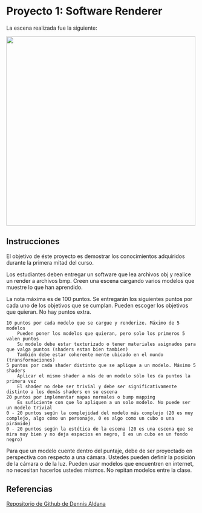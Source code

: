 # Proyecto 1: Software Renderer

La escena realizada fue la siguiente:

<div>
<img src="attachment:out.bmp" width="500" height="500"/>
</div>

## Instrucciones

El objetivo de éste proyecto es demostrar los conocimientos adquiridos durante la primera mitad del curso.

Los estudiantes deben entregar un software que lea archivos obj y realice un render a archivos bmp. Creen una escena cargando varios modelos que muestre lo que han aprendido.

La nota máxima es de 100 puntos. Se entregarán los siguientes puntos por cada uno de los objetivos que se cumplan. Pueden escoger los objetivos que quieran. No hay puntos extra.

    10 puntos por cada modelo que se cargue y renderize. Máximo de 5 modelos
        Pueden poner los modelos que quieran, pero solo los primeros 5 valen puntos
        Su modelo debe estar texturizado o tener materiales asignados para que valga puntos (shaders estan bien tambien)
        También debe estar coherente mente ubicado en el mundo (transformaciones)
    5 puntos por cada shader distinto que se aplique a un modelo. Máximo 5 shaders
        Aplicar el mismo shader a más de un modelo sólo les da puntos la primera vez
        El shader no debe ser trivial y debe ser significativamente distinto a los demás shaders en su escena
    20 puntos por implementar mapas normales o bump mapping
        Es suficiente con que lo apliquen a un solo modelo. No puede ser un modelo trivial
    0 - 20 puntos según la complejidad del modelo más complejo (20 es muy complejo, algo cómo un personaje, 0 es algo como un cubo o una pirámide)
    0 - 20 puntos según la estética de la escena (20 es una escena que se mira muy bien y no deja espacios en negro, 0 es un cubo en un fondo negro)

Para que un modelo cuente dentro del puntaje, debe de ser proyectado en perspectiva con respecto a una cámara. Ustedes pueden definir la posición de la cámara o de la luz. Pueden usar modelos que encuentren en internet, no necesitan hacerlos ustedes mismos. No repitan modelos entre la clase.



## Referencias

[Repositorio de Github de Dennis Aldana](https://github.com/denn1s/python-simple-renderer)
